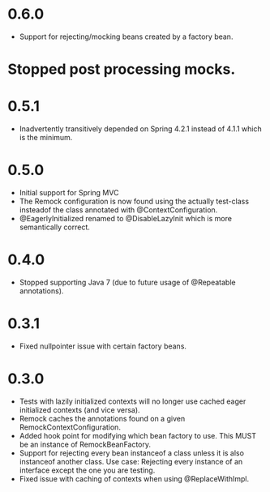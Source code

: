 # 0.6.0
* Support for rejecting/mocking beans created by a factory bean.
# Stopped post processing mocks.

# 0.5.1
* Inadvertently transitively depended on Spring 4.2.1 instead of 4.1.1 which is the minimum.

# 0.5.0
* Initial support for Spring MVC
* The Remock configuration is now found using the actually test-class insteadof the class annotated with
  @ContextConfiguration.
* @EagerlyInitialized renamed to @DisableLazyInit which is more semantically correct.

# 0.4.0
* Stopped supporting Java 7 (due to future usage of @Repeatable annotations).

# 0.3.1
* Fixed nullpointer issue with certain factory beans.

# 0.3.0
* Tests with lazily initialized contexts will no longer use cached eager initialized contexts (and vice versa).
* Remock caches the annotations found on a given RemockContextConfiguration.
* Added hook point for modifying which bean factory to use. This MUST be an instance of RemockBeanFactory.
* Support for rejecting every bean instanceof a class unless it is also instanceof another class. Use case: Rejecting
  every instance of an interface except the one you are testing.
* Fixed issue with caching of contexts when using @ReplaceWithImpl.
